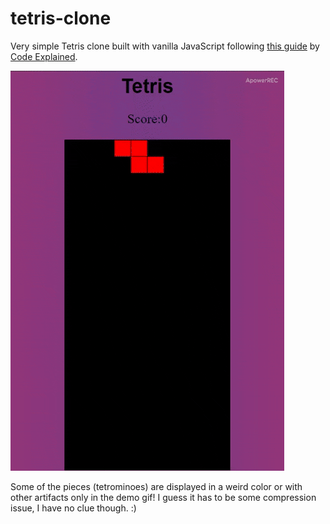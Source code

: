 # tetris-clone

Very simple Tetris clone built with vanilla JavaScript following [this guide](https://www.youtube.com/watch?v=HEsAr2Yt2do " Build Tetris game with JS on Youtube") by [ Code Explained](https://www.youtube.com/channel/UC8n8ftV94ZU_DJLOLtrpORA).


![](tetris-demo.gif) 

Some of the pieces (tetrominoes) are displayed in a weird color or with other artifacts only in the demo gif!
I guess it has to be some compression issue, I have no clue though. :)
